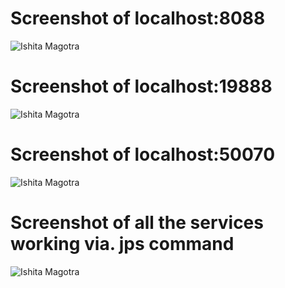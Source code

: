 # Screenshot of localhost:8088
![Ishita Magotra](https://github.com/illinoistech-itm/imagotra/blob/master/ITMD-521/Week-04/images/8088.JPG)



# Screenshot of localhost:19888
![Ishita Magotra](https://github.com/illinoistech-itm/imagotra/blob/master/ITMD-521/Week-04/images/19888.JPG)



# Screenshot of localhost:50070
![Ishita Magotra](https://github.com/illinoistech-itm/imagotra/blob/master/ITMD-521/Week-04/images/50070.JPG)



# Screenshot of all the services working via. jps command
![Ishita Magotra](https://github.com/illinoistech-itm/imagotra/blob/master/ITMD-521/Week-04/images/nodes.JPG)

